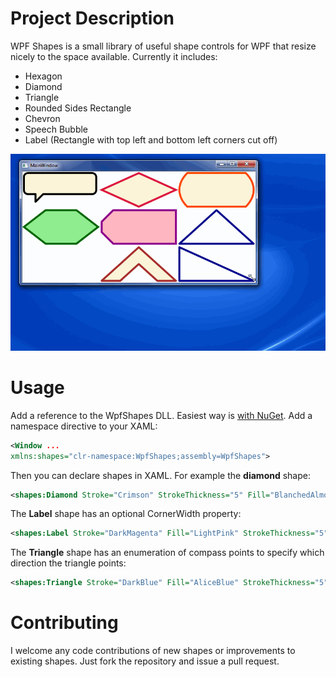 # Project Description
WPF Shapes is a small library of useful shape controls for WPF that resize nicely to the space available. Currently it includes:

* Hexagon
* Diamond
* Triangle
* Rounded Sides Rectangle
* Chevron
* Speech Bubble
* Label (Rectangle with top left and bottom left corners cut off)

![](Home_shapes.gif)

# Usage
Add a reference to the WpfShapes DLL. Easiest way is [with NuGet](https://nuget.org/packages/WpfShapes/0.1).
Add a namespace directive to your XAML:

````xml
<Window ...
xmlns:shapes="clr-namespace:WpfShapes;assembly=WpfShapes">
````

Then you can declare shapes in XAML. For example the **diamond** shape:
````xml
<shapes:Diamond Stroke="Crimson" StrokeThickness="5" Fill="BlanchedAlmond" />
````

The **Label** shape has an optional CornerWidth property:
````xml
<shapes:Label Stroke="DarkMagenta" Fill="LightPink" StrokeThickness="5" Margin="2" />
````

The **Triangle** shape has an enumeration of compass points to specify which direction the triangle points:
````xml
<shapes:Triangle Stroke="DarkBlue" Fill="AliceBlue" StrokeThickness="5" Margin="2" TriangleOrientation="SW" />
````

# Contributing
I welcome any code contributions of new shapes or improvements to existing shapes. Just fork the repository and issue a pull request.
